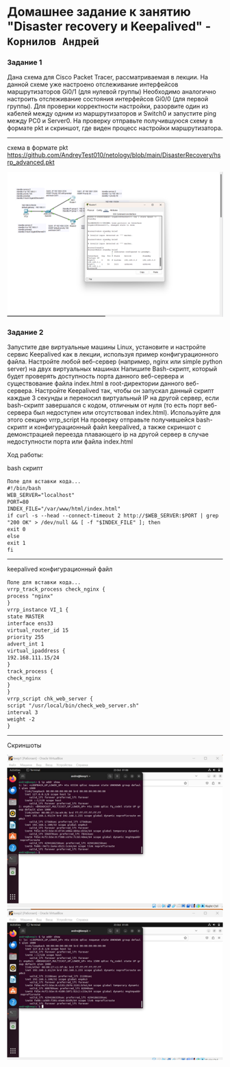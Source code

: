 # Домашнее задание к занятию "Disaster recovery и Keepalived" - `Корнилов Андрей`



### Задание 1

Дана схема для Cisco Packet Tracer, рассматриваемая в лекции.
На данной схеме уже настроено отслеживание интерфейсов маршрутизаторов Gi0/1 (для нулевой группы)
Необходимо аналогично настроить отслеживание состояния интерфейсов Gi0/0 (для первой группы).
Для проверки корректности настройки, разорвите один из кабелей между одним из маршрутизаторов и Switch0 и запустите ping между PC0 и Server0.
На проверку отправьте получившуюся схему в формате pkt и скриншот, где виден процесс настройки маршрутизатора.

---
схема в формате pkt
https://github.com/AndreyTest010/netology/blob/main/DisasterRecovery/hsrp_advanced.pkt

![cisco](https://github.com/AndreyTest010/netology/blob/main/DisasterRecovery/screen/first.png)




### Задание 2
Запустите две виртуальные машины Linux, установите и настройте сервис Keepalived как в лекции, используя пример конфигурационного файла.
Настройте любой веб-сервер (например, nginx или simple python server) на двух виртуальных машинах
Напишите Bash-скрипт, который будет проверять доступность порта данного веб-сервера и существование файла index.html в root-директории данного веб-сервера.
Настройте Keepalived так, чтобы он запускал данный скрипт каждые 3 секунды и переносил виртуальный IP на другой сервер, если bash-скрипт завершался с кодом, отличным от нуля (то есть порт веб-сервера был недоступен или отсутствовал index.html). Используйте для этого секцию vrrp_script
На проверку отправьте получившейся bash-скрипт и конфигурационный файл keepalived, а также скриншот с демонстрацией переезда плавающего ip на другой сервер в случае недоступности порта или файла index.html

Ход работы:

bash скрипт

```
Поле для вставки кода...
#!/bin/bash
WEB_SERVER="localhost"    
PORT=80                   
INDEX_FILE="/var/www/html/index.html"  
if curl -s --head --connect-timeout 2 http://$WEB_SERVER:$PORT | grep "200 OK" > /dev/null && [ -f "$INDEX_FILE" ]; then
exit 0  
else
exit 1  
fi
```


--------------------------------------------------------------------------------------------------------------------------
keepalived конфигурационный файл

```
Поле для вставки кода...
vrrp_track_process check_nginx {
process "nginx"
}
vrrp_instance VI_1 {
state MASTER
interface ens33
virtual_router_id 15
priority 255
advert_int 1
virtual_ipaddress {
192.168.111.15/24
}
track_process {
check_nginx
}
}
vrrp_script chk_web_server {
script "/usr/local/bin/check_web_server.sh"
interval 3
weight -2
}
```

-------------------------------------------------------------------------------------------------------------------------

Скриншоты

![vm1](https://github.com/AndreyTest010/netology/blob/main/DisasterRecovery/screen/keep1.jpg)
![vm2](https://github.com/AndreyTest010/netology/blob/main/DisasterRecovery/screen/keep2.jpg)



